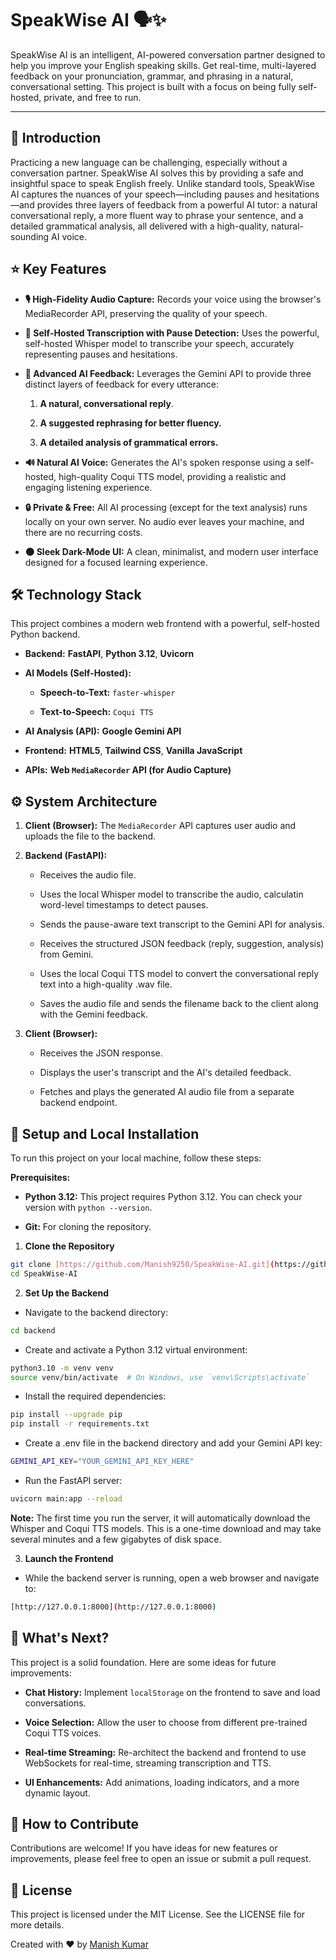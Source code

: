 # SpeakWise AI 🗣️✨

SpeakWise AI is an intelligent, AI-powered conversation partner designed to help you improve your English speaking skills. Get real-time, multi-layered feedback on your pronunciation, grammar, and phrasing in a natural, conversational setting. This project is built with a focus on being fully self-hosted, private, and free to run.

---

## 🚀 Introduction

Practicing a new language can be challenging, especially without a conversation partner. SpeakWise AI solves this by providing a safe and insightful space to speak English freely. Unlike standard tools, SpeakWise AI captures the nuances of your speech—including pauses and hesitations—and provides three layers of feedback from a powerful AI tutor: a natural conversational reply, a more fluent way to phrase your sentence, and a detailed grammatical analysis, all delivered with a high-quality, natural-sounding AI voice.

## ⭐ Key Features

* **🎙️ High-Fidelity Audio Capture:** Records your voice using the browser's MediaRecorder API, preserving the quality of your speech.

* **🧠 Self-Hosted Transcription with Pause Detection:** Uses the powerful, self-hosted Whisper model to transcribe your speech, accurately representing pauses and hesitations.

* **🤖 Advanced AI Feedback:** Leverages the Gemini API to provide three distinct layers of feedback for every utterance:

    1. **A natural, conversational reply**.

    2. **A suggested rephrasing for better fluency.**

    3. **A detailed analysis of grammatical errors.**

* **🔊 Natural AI Voice:** Generates the AI's spoken response using a self-hosted, high-quality Coqui TTS model, providing a realistic and engaging listening experience.

* **🔒 Private & Free:** All AI processing (except for the text analysis) runs locally on your own server. No audio ever leaves your machine, and there are no recurring costs.

* **🌑 Sleek Dark-Mode UI:** A clean, minimalist, and modern user interface designed for a focused learning experience.

## 🛠️ Technology Stack

This project combines a modern web frontend with a powerful, self-hosted Python backend.

* **Backend:** **FastAPI**, **Python 3.12**, **Uvicorn**

* **AI Models (Self-Hosted):**

    * **Speech-to-Text:** `faster-whisper`

    * **Text-to-Speech:** `Coqui TTS`

* **AI Analysis (API):** **Google Gemini API**

* **Frontend:** **HTML5**, **Tailwind CSS**, **Vanilla JavaScript**

* **APIs:** **Web `MediaRecorder` API (for Audio Capture)**

## ⚙️ System Architecture

1. **Client (Browser):** The `MediaRecorder` API captures user audio and uploads the file to the backend.

2. **Backend (FastAPI):**

    * Receives the audio file.
    
    * Uses the local Whisper model to transcribe the audio, calculatin word-level timestamps to detect pauses.
    
    * Sends the pause-aware text transcript to the Gemini API for analysis.
    
    * Receives the structured JSON feedback (reply, suggestion, analysis) from Gemini.
    
    * Uses the local Coqui TTS model to convert the conversational reply text into a high-quality .wav file.
    
    * Saves the audio file and sends the filename back to the client along with the Gemini feedback.

3. **Client (Browser):**

    * Receives the JSON response.
    
    * Displays the user's transcript and the AI's detailed feedback.
    
    * Fetches and plays the generated AI audio file from a separate backend endpoint.

## 🔧 Setup and Local Installation

To run this project on your local machine, follow these steps:

**Prerequisites:**

* **Python 3.12:** This project requires Python 3.12. You can check your version with `python --version`.

* **Git:** For cloning the repository.

1. **Clone the Repository**

```bash
git clone [https://github.com/Manish9250/SpeakWise-AI.git](https://github.com/Manish9250/SpeakWise-AI.git)
cd SpeakWise-AI
```

2. **Set Up the Backend**

* Navigate to the backend directory:

```bash
cd backend
```

* Create and activate a Python 3.12 virtual environment:

```bash
python3.10 -m venv venv
source venv/bin/activate  # On Windows, use `venv\Scripts\activate`
```

* Install the required dependencies:
```bash
pip install --upgrade pip
pip install -r requirements.txt
```
* Create a .env file in the backend directory and add your Gemini API key:
```bash
GEMINI_API_KEY="YOUR_GEMINI_API_KEY_HERE"
```
* Run the FastAPI server:
```bash
uvicorn main:app --reload
```

**Note:** The first time you run the server, it will automatically download the Whisper and Coqui TTS models. This is a one-time download and may take several minutes and a few gigabytes of disk space.

3. **Launch the Frontend**

* While the backend server is running, open a web browser and navigate to:

```bash
[http://127.0.0.1:8000](http://127.0.0.1:8000)
```

## 🚀 What's Next?

This project is a solid foundation. Here are some ideas for future improvements:

* **Chat History:** Implement `localStorage` on the frontend to save and load conversations.

* **Voice Selection:** Allow the user to choose from different pre-trained Coqui TTS voices.

* **Real-time Streaming:** Re-architect the backend and frontend to use WebSockets for real-time, streaming transcription and TTS.

* **UI Enhancements:** Add animations, loading indicators, and a more dynamic layout.

## 🙌 How to Contribute

Contributions are welcome! If you have ideas for new features or improvements, please feel free to open an issue or submit a pull request.

## 📄 License

This project is licensed under the MIT License. See the LICENSE file for more details.

Created with ❤️ by [Manish Kumar](https://github.com/Manish9250)